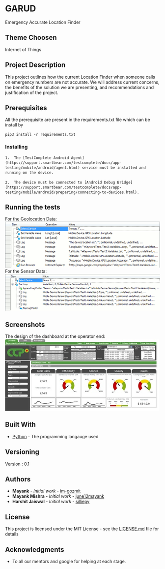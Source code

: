 # GARUD
Emergency Accurate Location Finder

## Theme Choosen

Internet of Things

## Project Description

This project outlines how the current Location Finder when someone calls on emergency numbers are not accurate. We will address current concerns, the benefits of the solution we are presenting, and recommendations and justification of the project.

## Prerequisites

All the prerequisite are present in the requirements.txt file which can be install by

```
pip3 install -r requirements.txt
```

### Installing

    1.	The [TestComplete Android Agent](https://support.smartbear.com/testcomplete/docs/app-testing/mobile/android/agent.html) service must be installed and running on the device.

    2.	The device must be connected to [Android Debug Bridge](https://support.smartbear.com/testcomplete/docs/app-testing/mobile/android/preparing/connecting-to-devices.html).


## Running the tests

For the Geolocation Data:
![Geolocation Test](https://github.com/im-gozmit/GARUD/blob/master/test/gps.gif)
For the Sensor Data:
![Sensor Data test](https://github.com/im-gozmit/GARUD/blob/master/test/sensor.gif)

## Screenshots
The design of the dashboard at the operator end:
![Dashboard](https://github.com/im-gozmit/GARUD/blob/master/dashboard.jpg)

## Built With

* [Python](https://www.python.org/) - The programming langauge used

## Versioning

Version : 0.1

## Authors

* **Mayank** - *Initial work* - [im-gozmit](https://github.com/im-gozmit)
* **Mayank Mishra** - *Initial work* - [june12mayank](https://github.com/june12mayank)
* **Harshit Jaiswal** - *Initial work* - [silliepy](https://github.com/silliepy/)


## License

This project is licensed under the MIT License - see the [LICENSE.md](LICENSE.md) file for details

## Acknowledgments

* To all our mentors and google for helping at each stage.